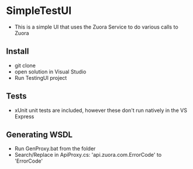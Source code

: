 # SimpleTestUI
* This is a simple UI that uses the Zuora Service to do various calls to Zuora

## Install
* git clone
* open solution in Visual Studio
* Run TestingUI project

## Tests
* xUnit unit tests are included, however these don't run natively in the VS Express

## Generating WSDL
* Run GenProxy.bat from the folder
* Search/Replace in ApiProxy.cs: 'api.zuora.com.ErrorCode' to 'ErrorCode'